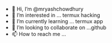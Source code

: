 - 👋 Hi, I’m @mryashchowdhury
- 👀 I’m interested in ... termux hacking
- 🌱 I’m currently learning ... termux app
- 💞️ I’m looking to collaborate on ...github
- 📫 How to reach me ...

<!---
mryashchowdhury/mryashchowdhury is a ✨ special ✨ repository because its `README.md` (this file) appears on your GitHub profile.
You can click the Preview link to take a look at your changes.
--->
